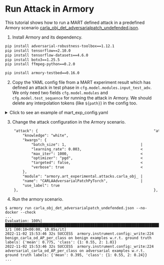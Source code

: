 # Run Attack in Armory

This tutorial shows how to run a MART defined attack in a predefined Armory scenario [carla_obj_det_adversarialpatch_undefended.json](https://github.com/twosixlabs/armory/blob/master/scenario_configs/eval6/carla_overhead_object_detection/carla_obj_det_adversarialpatch_undefended.json).

1. Install Armory and its dependency.

```sh
pip install adversarial-robustness-toolbox==1.12.1
pip install tensorflow==2.10.0
pip install tensorflow-datasets==4.6.0
pip install boto3==1.25.5
pip install ffmpeg-python==0.2.0

pip install armory-testbed==0.16.0
```

2. Copy the YAML config file from a MART experiment result which has defined an attack in test phase in `cfg.model.modules.input_test_adv`. We only need two fields `cfg.model.modules` and `cfg.model.test_sequence` for running the attack in Armory. We should delete any interpolation tokens (like `${path}`) in the config too.

<details><summary>Click to see an example of mart_exp_config.yaml</summary>

<p>

```yaml
model:
  _target_: mart.models.LitModular
  modules:
    input_adv_training:
      _target_: mart.attack.adversary.Dummy
    input_adv_validation:
      _target_: mart.attack.adversary.Dummy
    input_adv_test:
      _target_: mart.attack.adversary.Adversary
      threat_model:
        _target_: mart.attack.BatchThreatModel
        threat_model:
          _target_: mart.attack.threat_model.Overlay
      perturber:
        _target_: mart.attack.BatchPerturber
        perturber_factory:
          _target_: mart.attack.Perturber
          _partial_: true
      generator:
        _target_: mart.attack.adversary.IterativeGenerator
        _partial_: true
        optimizer:
          _target_: torch.optim.SGD
          _partial_: true
          lr: 5
          momentum: 0
          maximize: true
        initializer:
          _target_: mart.attack.initializer.Constant
          constant: 127
        gradient_modifier:
          _target_: mart.attack.gradient_modifier.Sign
        projector:
          _target_: mart.attack.projector.Compose
          projectors:
          - _target_: mart.attack.projector.Mask
          - _target_: mart.attack.projector.Range
            quantize: false
            min: 0
            max: 255
        max_iters: 50
        callbacks:
          progress_bar:
            _target_: mart.attack.callbacks.ProgressBar
          image_visualizer:
            _target_: mart.attack.callbacks.PerturbedImageVisualizer
            folder: adversarial_examples
      objective:
        _target_: mart.nn.CallWith
        module:
          _target_: mart.attack.objective.ZeroAP
          iou_threshold: 0.5
          confidence_threshold: 0.0
        arg_keys:
        - preds
        - target
        kwarg_keys: null
      gain:
        _target_: mart.nn.CallWith
        module:
          _target_: mart.nn.Sum
        arg_keys:
        - rpn_loss.loss_objectness
        - rpn_loss.loss_rpn_box_reg
        - box_loss.loss_classifier
        - box_loss.loss_box_reg
        kwarg_keys: null
    preprocessor:
      _target_: mart.transforms.TupleTransforms
      transforms:
        _target_: torchvision.transforms.Normalize
        mean: 0
        std: 255
    losses_and_detections:
      _target_: mart.models.DualModeGeneralizedRCNN
      model:
        _target_: mart.nn.load_state_dict
        weights_fpath: null
        model:
          _target_: torchvision.models.detection.fasterrcnn_resnet50_fpn
          num_classes: 3
          weights: null
    loss:
      _target_: mart.nn.Sum
    output:
      _target_: mart.nn.ReturnKwargs

  test_sequence:
  - input_adv_test:
      _call_with_args_:
      - input
      - target
      model: model
      step: step
  - preprocessor:
    - input_adv_test
  - losses_and_detections:
    - preprocessor
    - target
  - output:
      preds: losses_and_detections.eval
      target: target
      rpn_loss.loss_objectness: losses_and_detections.training.loss_objectness
      rpn_loss.loss_rpn_box_reg: losses_and_detections.training.loss_rpn_box_reg
      box_loss.loss_classifier: losses_and_detections.training.loss_classifier
      box_loss.loss_box_reg: losses_and_detections.training.loss_box_reg

```

</p>
</details>

3. Change the attack configuration in the Armory scenario.

```diff
    "attack": {                                                     "attack": {
        "knowledge": "white",                                           "knowledge": "white",
        "kwargs": {                                                     "kwargs": {
            "batch_size": 1,                                  |             "mart_exp_config_yaml": "mart_exp_config.yaml"
            "learning_rate": 0.003,                           <
            "max_iter": 1000,                                 <
            "optimizer": "pgd",                               <
            "targeted": false,                                <
            "verbose": true                                   <
        },                                                              },
        "module": "armory.art_experimental.attacks.carla_obj_ |         "module": "mart.attack.adversary_in_art",
        "name": "CARLAAdversarialPatchPyTorch",               |         "name": "MartToArtAttackAdapter",
        "use_label": true                                               "use_label": true
    },                                                              },
```

4. Run the armory scenario.

```console
$ armory run carla_obj_det_adversarialpatch_undefended.json --no-docker --check
...
Evaluation: 100%|█████████████████████████████████████████████████████████████████████████████████████████████████████| 1/1 [00:10<00:00, 10.05s/it]
2022-11-02 15:53:46 32s SUCCESS  armory.instrument.config:_write:224 benign_carla_od_AP_per_class on benign examples w.r.t. ground truth labels: {'mean': 0.775, 'class': {1: 0.55, 2: 1.0}}
2022-11-02 15:53:46 32s SUCCESS  armory.instrument.config:_write:224 adversarial_carla_od_AP_per_class on adversarial examples w.r.t. ground truth labels: {'mean': 0.395, 'class': {1: 0.55, 2: 0.24}}
...
```
